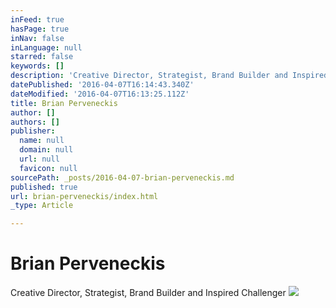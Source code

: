 ```yaml
---
inFeed: true
hasPage: true
inNav: false
inLanguage: null
starred: false
keywords: []
description: 'Creative Director, Strategist, Brand Builder and Inspired Challenger'
datePublished: '2016-04-07T16:14:43.340Z'
dateModified: '2016-04-07T16:13:25.112Z'
title: Brian Perveneckis
author: []
authors: []
publisher:
  name: null
  domain: null
  url: null
  favicon: null
sourcePath: _posts/2016-04-07-brian-perveneckis.md
published: true
url: brian-perveneckis/index.html
_type: Article

---
```

# Brian Perveneckis

Creative Director, Strategist, Brand Builder and Inspired Challenger
![](https://the-grid-user-content.s3-us-west-2.amazonaws.com/9863c729-84ec-42af-b15e-33cca3177a00.jpg)
